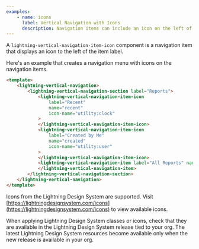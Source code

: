```yaml
---
examples:
    - name: icons
      label: Vertical Navigation with Icons
      description: Navigation items can include an icon on the left of the label.
---
```


A `lightning-vertical-navigation-item-icon` component is a navigation item that displays an icon to the left of the item label.

Here's an example that creates a navigation menu with icons on the navigation items.

```html
<template>
    <lightning-vertical-navigation>
        <lightning-vertical-navigation-section label="Reports">
            <lightning-vertical-navigation-item-icon
                label="Recent"
                name="recent"
                icon-name="utility:clock"
            >
            </lightning-vertical-navigation-item-icon>
            <lightning-vertical-navigation-item-icon
                label="Created by Me"
                name="created"
                icon-name="utility:user"
            >
            </lightning-vertical-navigation-item-icon>
            <lightning-vertical-navigation-item label="All Reports" name="all">
            </lightning-vertical-navigation-item>
        </lightning-vertical-navigation-section>
    </lightning-vertical-navigation>
</template>
```

Icons from the Lightning Design System are supported. Visit [https://lightningdesignsystem.com/icons](https://lightningdesignsystem.com/icons) to view available icons.

When applying Lightning Design System classes or icons, check that they are available in the
Lightning Design System release tied to your org. The latest Lightning Design System
resources become available only when the new release is available in your org.
